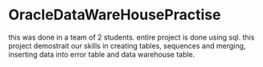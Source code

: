 # OracleDataWareHousePractise
this was done in a team of 2 students. entire project is done using sql.
this project demostrait our skills in creating tables, sequences and merging, inserting data into error table and data warehouse table.
